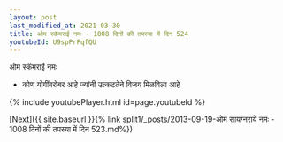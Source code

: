 ```yaml
---
layout: post
last_modified_at: 2021-03-30
title: ओम स्कॅमराई नमः - 1008 दिनों की तपस्या में दिन 524
youtubeId: U9spPrFqfQU
---
```

 
 
 ओम स्कॅमराई नमः  
 
 -  कोण योगींबरोबर आहे ज्यांनी उत्कटतेने विजय मिळविला आहे 
 
  
 
  
 
 
 
 
 
 


{% include youtubePlayer.html id=page.youtubeId %}
 
[Next]({{ site.baseurl }}{% link  split1/_posts/2013-09-19-ओम सायग्नराये नमः - 1008 दिनों की तपस्या में दिन 523.md%})
 
